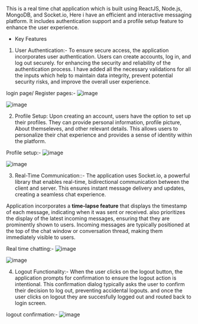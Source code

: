 This is a real time chat application which is built using ReactJS, Node.js, MongoDB, and Socket.io, Here i have an efficient and interactive messaging platform. It includes authentication support and a profile setup feature to enhance the user experience.

* Key Features


1. User Authentication:- To ensure secure access, the application incorporates user authentication. Users can create accounts, log in, and log out securely. for enhancing the security and reliability of the authentication process. I have added all the necessary validations for all the inputs which help to maintain data integrity, prevent potential security risks, and improve the overall user experience.

 login page/ Register pages:-
 ![image](https://github.com/Tripurari-kumar/My-messenger/assets/36576242/6879b7ac-8a74-477e-800f-6f6fa79bbcc5)

 ![image](https://github.com/Tripurari-kumar/My-messenger/assets/36576242/55cd493f-9932-45af-ac71-1b4c8f502301)

2. Profile Setup: Upon creating an account, users have the option to set up their profiles. They can provide personal information, profile picture, About themseleves, and other relevant details. This allows users to personalize their chat experience and provides a sense of identity within the platform.


 Profile setup:-
![image](https://github.com/Tripurari-kumar/My-messenger/assets/36576242/c33c2884-7459-4f31-b7c5-3cc4c073f046)

![image](https://github.com/Tripurari-kumar/My-messenger/assets/36576242/38e90e5d-e858-4eb1-b8af-9784ddfb957f)


 3.  Real-Time Communication::- The application uses Socket.io, a powerful library that enables real-time, bidirectional communication between the client and server. This ensures instant message delivery and updates, creating a seamless chat experience.
   
   Application incorporates a **time-lapse feature** that displays the timestamp of each message, indicating when it was sent or received.
   also prioritizes the display of the latest incoming messages, ensuring that they are prominently shown to users.
   Incoming messages are typically positioned at the top of the chat window or conversation thread, making them immediately visible to 
   users.

  Real time chatting:-
  ![image](https://github.com/Tripurari-kumar/My-messenger/assets/36576242/1df22def-27a1-493a-846b-c9dcf9cdef68)

  ![image](https://github.com/Tripurari-kumar/My-messenger/assets/36576242/281c80a9-dfa4-4a62-81f3-65b210396945)

4.  Logout Functionality:- When the user clicks on the logout button, the application prompts for confirmation to ensure the logout action is intentional. This confirmation dialog typically asks the user to confirm their decision to log out, preventing accidental logouts.
and once the user clicks on logout they are succesfully logged out and routed back to login screen.

logout confirmation:-
![image](https://github.com/Tripurari-kumar/My-messenger/assets/36576242/df3d0d7d-da0d-4899-bf35-a04f53a2f76f)





 
